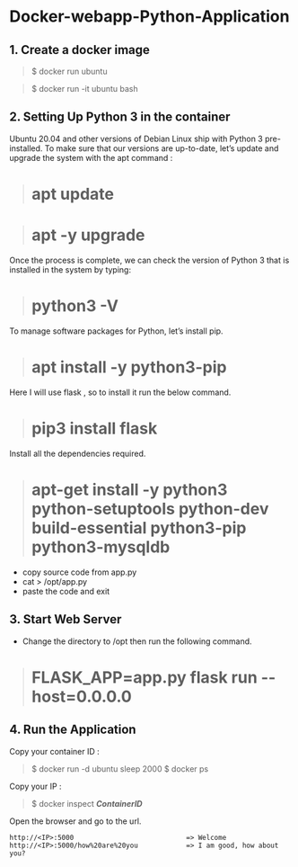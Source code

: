 # Docker-webapp-Python-Application


## 1. Create a docker image 

> $ docker run ubuntu

> $ docker run -it ubuntu bash


## 2. Setting Up Python 3 in the container

Ubuntu 20.04 and other versions of Debian Linux ship with Python 3 pre-installed. To make sure that our versions are up-to-date, let’s update and upgrade the system with the apt command :

> # apt update

> # apt -y upgrade


Once the process is complete, we can check the version of Python 3 that is installed in the system by typing:

> # python3 -V 



To manage software packages for Python, let’s install pip.

> # apt install -y python3-pip


Here I will use flask , so to install it run the below command.

> # pip3 install flask


Install all the dependencies required.

> # apt-get install -y python3 python-setuptools python-dev build-essential python3-pip python3-mysqldb


* copy source code from app.py
* cat > /opt/app.py
* paste the code and exit



## 3. Start Web Server

* Change the directory to /opt then run the following command.
> # FLASK_APP=app.py flask run --host=0.0.0.0



## 4. Run the Application

Copy your container ID :
>  $ docker run -d ubuntu sleep 2000
>  $ docker ps

Copy your IP :
>  $ docker inspect _**ContainerID**_
  
Open the browser and go to the url.

```
http://<IP>:5000                            => Welcome
http://<IP>:5000/how%20are%20you            => I am good, how about you?
```








